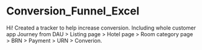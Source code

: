# Conversion_Funnel_Excel

Hi!
Created a tracker to help increase conversion. Including whole customer app Journey from DAU > Listing page > Hotel page > Room category page > BRN > Payment > URN > Converion.
